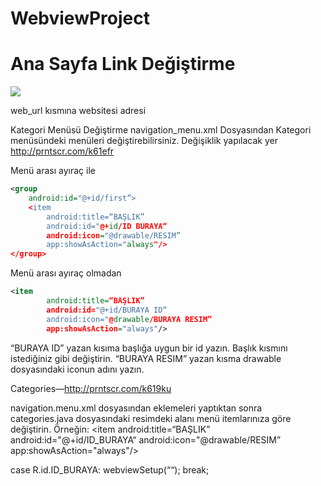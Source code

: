 # WebviewProject

# Ana Sayfa Link Değiştirme

<img src="http://prntscr.com/k618q4">

web_url kısmına websitesi adresi

Kategori Menüsü Değiştirme
navigation_menu.xml Dosyasından Kategori menüsündeki menüleri değiştirebilirsiniz. Değişiklik yapılacak yer http://prntscr.com/k61efr

Menü arası ayıraç ile
```xml
<group
    android:id="@+id/first”> 
    <item
        android:title=“BAŞLIK”
        android:id="@+id/ID BURAYA“
        android:icon="@drawable/RESIM”
        app:showAsAction="always"/>
</group>
```

Menü arası ayıraç olmadan
```xml
<item
        android:title=“BAŞLIK”
        android:id="@+id/BURAYA ID“
        android:icon="@drawable/BURAYA RESIM”
        app:showAsAction="always"/>
```


“BURAYA ID” yazan kısıma başlığa uygun bir id yazın.
Başlık kısmını istediğiniz gibi değiştirin.
“BURAYA RESIM” yazan kısma drawable dosyasındaki iconun adını yazın.

Categories—http://prntscr.com/k619ku

navigation.menu.xml dosyasından eklemeleri yaptıktan sonra categories.java dosyasındaki resimdeki alanı menü itemlarınıza göre değiştirin. Örneğin:
<item
        android:title=“BAŞLIK”
        android:id="@+id/ID_BURAYA“
        android:icon="@drawable/RESIM”
        app:showAsAction="always"/>

case R.id.ID_BURAYA:
    webviewSetup(“<ISTEDIGINIZ LINK>“);
    break;
